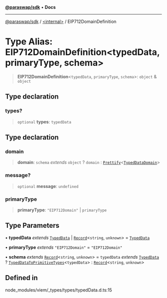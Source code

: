 [**@paraswap/sdk**](../../README.md) • **Docs**

***

[@paraswap/sdk](../../globals.md) / [\<internal\>](../README.md) / EIP712DomainDefinition

# Type Alias: EIP712DomainDefinition\<typedData, primaryType, schema\>

> **EIP712DomainDefinition**\<`typedData`, `primaryType`, `schema`\>: `object` & `object`

## Type declaration

### types?

> `optional` **types**: `typedData`

## Type declaration

### domain

> **domain**: `schema` *extends* `object` ? `domain` : [`Prettify`](Prettify.md)\<[`TypedDataDomain`](TypedDataDomain.md)\>

### message?

> `optional` **message**: `undefined`

### primaryType

> **primaryType**: `"EIP712Domain"` \| `primaryType`

## Type Parameters

• **typedData** *extends* [`TypedData`](TypedData.md) \| [`Record`](Record.md)\<`string`, `unknown`\> = [`TypedData`](TypedData.md)

• **primaryType** *extends* `"EIP712Domain"` = `"EIP712Domain"`

• **schema** *extends* [`Record`](Record.md)\<`string`, `unknown`\> = `typedData` *extends* [`TypedData`](TypedData.md) ? [`TypedDataToPrimitiveTypes`](TypedDataToPrimitiveTypes.md)\<`typedData`\> : [`Record`](Record.md)\<`string`, `unknown`\>

## Defined in

node\_modules/viem/\_types/types/typedData.d.ts:15
